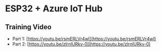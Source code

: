 # ESP32 + Azure IoT Hub

## Training Video
* Part 1: [https://youtu.be/rsmERLVr4wI](https://youtu.be/rsmERLVr4wI)
* Part 2: [https://youtu.be/zlrnIURkv-0](https://youtu.be/zlrnIURkv-0)

